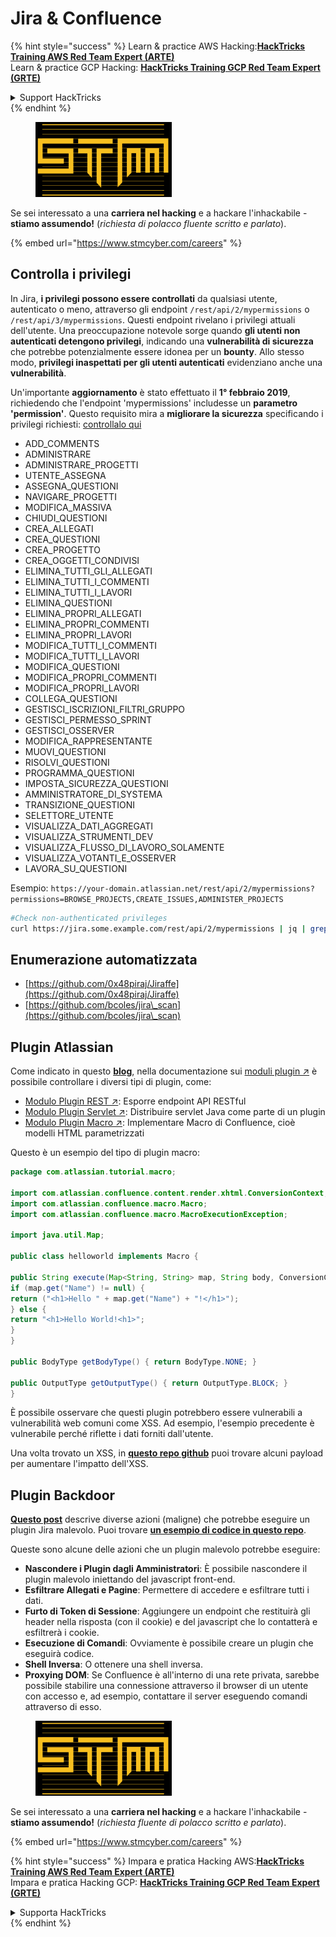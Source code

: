 # Jira & Confluence

{% hint style="success" %}
Learn & practice AWS Hacking:<img src="../../.gitbook/assets/arte.png" alt="" data-size="line">[**HackTricks Training AWS Red Team Expert (ARTE)**](https://training.hacktricks.xyz/courses/arte)<img src="../../.gitbook/assets/arte.png" alt="" data-size="line">\
Learn & practice GCP Hacking: <img src="../../.gitbook/assets/grte.png" alt="" data-size="line">[**HackTricks Training GCP Red Team Expert (GRTE)**<img src="../../.gitbook/assets/grte.png" alt="" data-size="line">](https://training.hacktricks.xyz/courses/grte)

<details>

<summary>Support HackTricks</summary>

* Check the [**subscription plans**](https://github.com/sponsors/carlospolop)!
* **Join the** 💬 [**Discord group**](https://discord.gg/hRep4RUj7f) or the [**telegram group**](https://t.me/peass) or **follow** us on **Twitter** 🐦 [**@hacktricks\_live**](https://twitter.com/hacktricks\_live)**.**
* **Share hacking tricks by submitting PRs to the** [**HackTricks**](https://github.com/carlospolop/hacktricks) and [**HackTricks Cloud**](https://github.com/carlospolop/hacktricks-cloud) github repos.

</details>
{% endhint %}

<figure><img src="../../.gitbook/assets/image (1) (1) (1) (1) (1) (1) (1) (1) (1) (1).png" alt=""><figcaption></figcaption></figure>

Se sei interessato a una **carriera nel hacking** e a hackare l'inhackabile - **stiamo assumendo!** (_richiesta di polacco fluente scritto e parlato_).

{% embed url="https://www.stmcyber.com/careers" %}

## Controlla i privilegi

In Jira, **i privilegi possono essere controllati** da qualsiasi utente, autenticato o meno, attraverso gli endpoint `/rest/api/2/mypermissions` o `/rest/api/3/mypermissions`. Questi endpoint rivelano i privilegi attuali dell'utente. Una preoccupazione notevole sorge quando **gli utenti non autenticati detengono privilegi**, indicando una **vulnerabilità di sicurezza** che potrebbe potenzialmente essere idonea per un **bounty**. Allo stesso modo, **privilegi inaspettati per gli utenti autenticati** evidenziano anche una **vulnerabilità**.

Un'importante **aggiornamento** è stato effettuato il **1° febbraio 2019**, richiedendo che l'endpoint 'mypermissions' includesse un **parametro 'permission'**. Questo requisito mira a **migliorare la sicurezza** specificando i privilegi richiesti: [controllalo qui](https://developer.atlassian.com/cloud/jira/platform/change-notice-get-my-permissions-requires-permissions-query-parameter/#change-notice---get-my-permissions-resource-will-require-a-permissions-query-parameter)

* ADD\_COMMENTS
* ADMINISTRARE
* ADMINISTRARE\_PROGETTI
* UTENTE\_ASSEGNA
* ASSEGNA\_QUESTIONI
* NAVIGARE\_PROGETTI
* MODIFICA\_MASSIVA
* CHIUDI\_QUESTIONI
* CREA\_ALLEGATI
* CREA\_QUESTIONI
* CREA\_PROGETTO
* CREA\_OGGETTI\_CONDIVISI
* ELIMINA\_TUTTI\_GLI\_ALLEGATI
* ELIMINA\_TUTTI\_I\_COMMENTI
* ELIMINA\_TUTTI\_I\_LAVORI
* ELIMINA\_QUESTIONI
* ELIMINA\_PROPRI\_ALLEGATI
* ELIMINA\_PROPRI\_COMMENTI
* ELIMINA\_PROPRI\_LAVORI
* MODIFICA\_TUTTI\_I\_COMMENTI
* MODIFICA\_TUTTI\_I\_LAVORI
* MODIFICA\_QUESTIONI
* MODIFICA\_PROPRI\_COMMENTI
* MODIFICA\_PROPRI\_LAVORI
* COLLEGA\_QUESTIONI
* GESTISCI\_ISCRIZIONI\_FILTRI\_GRUPPO
* GESTISCI\_PERMESSO\_SPRINT
* GESTISCI\_OSSERVER
* MODIFICA\_RAPPRESENTANTE
* MUOVI\_QUESTIONI
* RISOLVI\_QUESTIONI
* PROGRAMMA\_QUESTIONI
* IMPOSTA\_SICUREZZA\_QUESTIONI
* AMMINISTRATORE\_DI\_SYSTEMA
* TRANSIZIONE\_QUESTIONI
* SELETTORE\_UTENTE
* VISUALIZZA\_DATI\_AGGREGATI
* VISUALIZZA\_STRUMENTI\_DEV
* VISUALIZZA\_FLUSSO\_DI\_LAVORO\_SOLAMENTE
* VISUALIZZA\_VOTANTI\_E\_OSSERVER
* LAVORA\_SU\_QUESTIONI

Esempio: `https://your-domain.atlassian.net/rest/api/2/mypermissions?permissions=BROWSE_PROJECTS,CREATE_ISSUES,ADMINISTER_PROJECTS`
```bash
#Check non-authenticated privileges
curl https://jira.some.example.com/rest/api/2/mypermissions | jq | grep -iB6 '"havePermission": true'
```
## Enumerazione automatizzata

* [https://github.com/0x48piraj/Jiraffe](https://github.com/0x48piraj/Jiraffe)
* [https://github.com/bcoles/jira\_scan](https://github.com/bcoles/jira\_scan)

## Plugin Atlassian

Come indicato in questo [**blog**](https://cyllective.com/blog/posts/atlassian-audit-plugins), nella documentazione sui [moduli plugin ↗](https://developer.atlassian.com/server/framework/atlassian-sdk/plugin-modules/) è possibile controllare i diversi tipi di plugin, come:

* [Modulo Plugin REST ↗](https://developer.atlassian.com/server/framework/atlassian-sdk/rest-plugin-module): Esporre endpoint API RESTful
* [Modulo Plugin Servlet ↗](https://developer.atlassian.com/server/framework/atlassian-sdk/servlet-plugin-module/): Distribuire servlet Java come parte di un plugin
* [Modulo Plugin Macro ↗](https://developer.atlassian.com/server/confluence/macro-module/): Implementare Macro di Confluence, cioè modelli HTML parametrizzati

Questo è un esempio del tipo di plugin macro:
```java
package com.atlassian.tutorial.macro;

import com.atlassian.confluence.content.render.xhtml.ConversionContext;
import com.atlassian.confluence.macro.Macro;
import com.atlassian.confluence.macro.MacroExecutionException;

import java.util.Map;

public class helloworld implements Macro {

public String execute(Map<String, String> map, String body, ConversionContext conversionContext) throws MacroExecutionException {
if (map.get("Name") != null) {
return ("<h1>Hello " + map.get("Name") + "!</h1>");
} else {
return "<h1>Hello World!<h1>";
}
}

public BodyType getBodyType() { return BodyType.NONE; }

public OutputType getOutputType() { return OutputType.BLOCK; }
}
```
È possibile osservare che questi plugin potrebbero essere vulnerabili a vulnerabilità web comuni come XSS. Ad esempio, l'esempio precedente è vulnerabile perché riflette i dati forniti dall'utente.&#x20;

Una volta trovato un XSS, in [**questo repo github**](https://github.com/cyllective/XSS-Payloads/tree/main/Confluence) puoi trovare alcuni payload per aumentare l'impatto dell'XSS.

## Plugin Backdoor

[**Questo post**](https://cyllective.com/blog/posts/atlassian-malicious-plugin) descrive diverse azioni (maligne) che potrebbe eseguire un plugin Jira malevolo. Puoi trovare [**un esempio di codice in questo repo**](https://github.com/cyllective/malfluence).

Queste sono alcune delle azioni che un plugin malevolo potrebbe eseguire:

* **Nascondere i Plugin dagli Amministratori**: È possibile nascondere il plugin malevolo iniettando del javascript front-end.
* **Esfiltrare Allegati e Pagine**: Permettere di accedere e esfiltrare tutti i dati.
* **Furto di Token di Sessione**: Aggiungere un endpoint che restituirà gli header nella risposta (con il cookie) e del javascript che lo contatterà e esfiltrerà i cookie.
* **Esecuzione di Comandi**: Ovviamente è possibile creare un plugin che eseguirà codice.
* **Shell Inversa**: O ottenere una shell inversa.
* **Proxying DOM**: Se Confluence è all'interno di una rete privata, sarebbe possibile stabilire una connessione attraverso il browser di un utente con accesso e, ad esempio, contattare il server eseguendo comandi attraverso di esso.

<figure><img src="../../.gitbook/assets/image (1) (1) (1) (1) (1) (1) (1) (1) (1) (1).png" alt=""><figcaption></figcaption></figure>

Se sei interessato a una **carriera nel hacking** e a hackare l'inhackabile - **stiamo assumendo!** (_richiesta fluente di polacco scritto e parlato_).

{% embed url="https://www.stmcyber.com/careers" %}

{% hint style="success" %}
Impara e pratica Hacking AWS:<img src="../../.gitbook/assets/arte.png" alt="" data-size="line">[**HackTricks Training AWS Red Team Expert (ARTE)**](https://training.hacktricks.xyz/courses/arte)<img src="../../.gitbook/assets/arte.png" alt="" data-size="line">\
Impara e pratica Hacking GCP: <img src="../../.gitbook/assets/grte.png" alt="" data-size="line">[**HackTricks Training GCP Red Team Expert (GRTE)**<img src="../../.gitbook/assets/grte.png" alt="" data-size="line">](https://training.hacktricks.xyz/courses/grte)

<details>

<summary>Supporta HackTricks</summary>

* Controlla i [**piani di abbonamento**](https://github.com/sponsors/carlospolop)!
* **Unisciti al** 💬 [**gruppo Discord**](https://discord.gg/hRep4RUj7f) o al [**gruppo telegram**](https://t.me/peass) o **seguici** su **Twitter** 🐦 [**@hacktricks\_live**](https://twitter.com/hacktricks\_live)**.**
* **Condividi trucchi di hacking inviando PR ai** [**HackTricks**](https://github.com/carlospolop/hacktricks) e [**HackTricks Cloud**](https://github.com/carlospolop/hacktricks-cloud) repo github.

</details>
{% endhint %}
